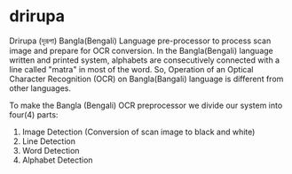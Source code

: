 # drirupa
Drirupa (দৃরূপা) Bangla(Bengali) Language pre-processor to process scan image and prepare for OCR conversion.
In the Bangla(Bengali) language written and printed system, alphabets are consecutively connected with a line called "matra" in most of the word.
So, Operation of an Optical Character Recognition (OCR) on Bangla(Bangali) language is different from other languages.

To make the Bangla (Bengali) OCR preprocessor we divide our system into four(4) parts: 

1. Image Detection (Conversion of scan image to black and white)
2. Line Detection
3. Word Detection
4. Alphabet Detection
